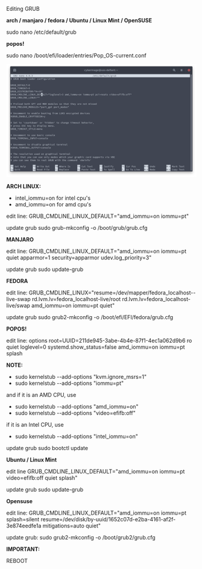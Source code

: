 Editing GRUB



**arch / manjaro / fedora / Ubuntu / Linux Mint / OpenSUSE**

sudo nano /etc/default/grub 

**popos!**

sudo nano /boot/efi/loader/entries/Pop_OS-current.conf  


![image](uploads/a827fb07cae2163c98f8fb132b262d78/image.png)



**ARCH LINUX:**

- intel_iommu=on for intel cpu's
- amd_iommu=on for amd cpu's



edit line:
GRUB_CMDLINE_LINUX_DEFAULT="amd_iommu=on iommu=pt"

update grub
sudo grub-mkconfig -o /boot/grub/grub.cfg

**MANJARO**

edit line:
GRUB_CMDLINE_LINUX_DEFAULT="amd_iommu=on iommu=pt quiet apparmor=1 security=apparmor udev.log_priority=3"

update grub
sudo update-grub

**FEDORA**

edit line:
GRUB_CMDLINE_LINUX="resume=/dev/mapper/fedora_localhost--live-swap rd.lvm.lv=fedora_localhost-live/root rd.lvm.lv=fedora_localhost-live/swap amd_iommu=on iommu=pt quiet"

update grub
sudo grub2-mkconfig -o /boot/efi/EFI/fedora/grub.cfg

**POPOS!**

edit line:
options root=UUID=211de945-3abe-4b4e-87f1-4ec1a062d9b6 ro quiet loglevel=0 systemd.show_status=false amd_iommu=on iommu=pt splash

**NOTE:**

- sudo kernelstub --add-options "kvm.ignore_msrs=1"
- sudo kernelstub --add-options "iommu=pt"
 
and if it is an AMD CPU, use 

- sudo kernelstub --add-options "amd_iommu=on"
- sudo kernelstub --add-options "video=efifb:off"

if it is an Intel CPU, use 

- sudo kernelstub --add-options "intel_iommu=on"


update grub
sudo bootctl update

**Ubuntu / Linux Mint**

edit line
GRUB_CMDLINE_LINUX_DEFAULT="amd_iommu=on iommu=pt video=efifb:off quiet splash"

update grub
sudo update-grub

**Opensuse**

edit line:
GRUB_CMDLINE_LINUX_DEFAULT="amd_iommu=on iommu=pt splash=silent resume=/dev/disk/by-uuid/1652c07d-e2ba-4161-af2f-3e874eedfe1a mitigations=auto quiet"

update grub:
sudo grub2-mkconfig -o /boot/grub2/grub.cfg


**IMPORTANT:**

REBOOT













